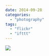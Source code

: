 ```yaml
---
date: 2014-09-28
categories: 
  - "photography"
tags: 
  - "flickr"
  - "ifttt"
---
```


![](https://farm4.staticflickr.com/3888/15189589250_edd17bec12_b.jpg)
